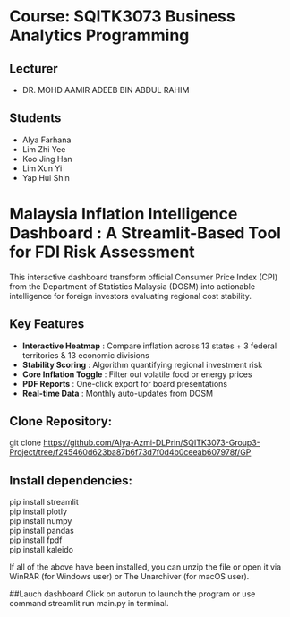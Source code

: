 # Course: SQITK3073 Business Analytics Programming

## Lecturer
* DR. MOHD AAMIR ADEEB BIN ABDUL RAHIM
## Students
* Alya Farhana
* Lim Zhi Yee
* Koo Jing Han
* Lim Xun Yi
* Yap Hui Shin

# Malaysia Inflation Intelligence Dashboard : A Streamlit-Based Tool for FDI Risk Assessment

This interactive dashboard transform official Consumer Price Index (CPI) from the Department of Statistics Malaysia (DOSM) into actionable intelligence for foreign investors evaluating regional cost stability.

## Key Features
- **Interactive Heatmap** : Compare inflation across 13 states + 3 federal territories & 13 economic divisions
- **Stability Scoring** : Algorithm quantifying regional investment risk
- **Core Inflation Toggle** : Filter out volatile food or energy prices
- **PDF Reports** : One-click export for board presentations
- **Real-time Data** : Monthly auto-updates from DOSM

## Clone Repository:
git clone https://github.com/Alya-Azmi-DLPrin/SQITK3073-Group3-Project/tree/f245460d623ba87b6f73d7f0d4b0ceeab607978f/GP

## Install dependencies:
pip install streamlit  
pip install plotly  
pip install numpy  
pip install pandas  
pip install fpdf  
pip install kaleido  

If all of the above have been installed, you can unzip the file or open it via WinRAR (for Windows user) or The Unarchiver (for macOS user).

##Lauch dashboard
Click on autorun to launch the program or use command streamlit run main.py in terminal.

